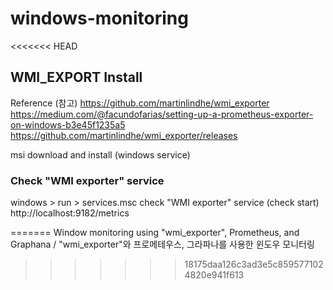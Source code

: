 # windows-monitoring
<<<<<<< HEAD

## WMI_EXPORT Install

Reference (참고)
https://github.com/martinlindhe/wmi_exporter
https://medium.com/@facundofarias/setting-up-a-prometheus-exporter-on-windows-b3e45f1235a5
https://github.com/martinlindhe/wmi_exporter/releases

msi download and install (windows service)

### Check "WMI exporter" service
windows > run > services.msc
check "WMI exporter" service (check start)
http://localhost:9182/metrics

=======
Window monitoring using "wmi_exporter", Prometheus, and Graphana / "wmi_exporter"와 프로메테우스, 그라파나를 사용한 윈도우 모니터링
>>>>>>> 18175daa126c3ad3e5c8595771024820e941f613

